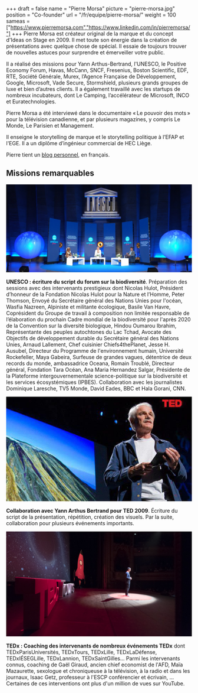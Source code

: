 +++
draft		= false
name		= "Pierre Morsa"
picture		= "pierre-morsa.jpg"
position 	= "Co-founder"
url			= "/fr/equipe/pierre-morsa/"
weight		= 100
sameas		= ["https://www.pierremorsa.com","https://www.linkedin.com/in/pierremorsa/"]
+++
Pierre Morsa est créateur original de la marque et du concept d'Ideas on Stage en 2009. Il met toute son énergie dans la création de présentations avec quelque chose de spécial. Il essaie de toujours trouver de nouvelles astuces pour surprendre et émerveiller votre public.

Il a réalisé des missions pour Yann Arthus-Bertrand, l'UNESCO, le Positive Economy Forum, Havas, McCann, SNCF, Fresenius, Boston Scientific, EDF, RTE, Société Générale, Murex, l’Agence Française de Développement, Google, Microsoft, Vade Secure, Stormshield, plusieurs grands groupes de luxe et bien d’autres clients. Il a également travaillé avec les startups de nombreux incubateurs, dont Le Camping, l’accélérateur de Microsoft, INCO et Euratechnologies.

Pierre Morsa a été interviewé dans le documentaire « Le pouvoir des mots » pour la télévision canadienne, et par plusieurs magazines, y compris Le Monde, Le Parisien et Management.

Il enseigne le storytelling de marque et le storytelling politique à l’EFAP et l'EGE. Il a un diplôme d’ingénieur commercial de HEC Liège.

Pierre tient un [blog personnel](https://www.pierremorsa.com/), en français.

## Missions remarquables

![Mission pour l'UNESCO](unesco.jpg)

**UNESCO : écriture du script du forum sur la biodiversité**. Préparation des sessions avec des intervenants prestigieux dont Nicolas Hulot, Président d’honneur de la Fondation Nicolas Hulot pour la Nature et l’Homme, Peter Thomson, Envoyé du Secrétaire général des Nations Unies pour l'océan, Wasfia Nazreen, Alpiniste et militante écologique, Basile Van Havre, Coprésident du Groupe de travail à composition non limitée responsable de l’élaboration du prochain Cadre mondial de la biodiversité pour l'après 2020 de la Convention sur la diversité biologique, Hindou Oumarou Ibrahim, Représentante des peuples autochtones du Lac Tchad, Avocate des Objectifs de développement durable du Secrétaire général des Nations Unies, Arnaud Lallement, Chef cuisinier Chiefs4thePlanet, Jesse H. Ausubel, Directeur du Programme de l'environnement humain, Université Rockefeller, Maya Gabeira, Surfeuse de grandes vagues, détentrice de deux records du monde, ambassadrice Oceana, Romain Troublé, Directeur général, Fondation Tara Océan, Ana Maria Hernandez Salgar, Présidente de la Plateforme intergouvernementale science-politique sur la biodiversité et les services écosystémiques (IPBES). Collaboration avec les journalistes Dominique Laresche, TV5 Monde, David Eades, BBC et Hala Gorani, CNN.

![Yann Arthus Bertrand — TED](yann-arthus-bertrand-ted-2009.jpg)

**Collaboration avec Yann Arthus Bertrand pour TED 2009**. Écriture du script de la présentation, répétition, création des visuels. Par la suite, collaboration pour plusieurs événements importants.

![TEDx](tedx.jpg)

**TEDx : Coaching des intervenants de nombreux événements TEDx** dont TEDxParisUniversités, TEDxTours, TEDxLille, TEDxLaDéfense, TEDxIÉSEGLille, TEDxLannion, TEDxSaintGilles... Parmi les intervenants connus, coaching de Gaël Giraud, ancien chief economist de l'AFD, Maïa Mazaurette, sexologue et chroniqueuse à la télévision, à la radio et dans les journaux, Isaac Getz, professeur à l'ESCP conférencier et écrivain, ... Certaines de ces interventions ont plus d'un million de vues sur YouTube.

